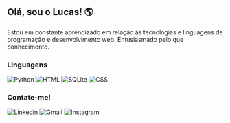 <h2>Olá, sou o Lucas! 🌎</h2> 
Estou em constante aprendizado em relação às tecnologias e linguagens de programação e desenvolvimento web. Entusiasmado pelo que conhecimento. 

<h3>Linguagens</h3>

![Python](https://img.shields.io/badge/Python-14354C?style=for-the-badge&logo=python&logoColor=white)
![HTML](	https://img.shields.io/badge/HTML5-E34F26?style=for-the-badge&logo=html5&logoColor=white)
![SQLite](https://img.shields.io/badge/SQLite-07405E?style=for-the-badge&logo=sqlite&logoColor=white)
![CSS](https://img.shields.io/badge/CSS3-1572B6?style=for-the-badge&logo=css3&logoColor=white)


<h3>Contate-me!</h3>

![Linkedin](https://img.shields.io/badge/LinkedIn-0077B5?style=for-the-badge&logo=linkedin&logoColor=white)
![Gmail](https://img.shields.io/badge/Gmail-D14836?style=for-the-badge&logo=gmail&logoColor=white)
![Instagram](https://img.shields.io/badge/Instagram-E4405F?style=for-the-badge&logo=instagram&logoColor=white)
